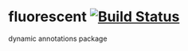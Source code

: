 # fluorescent [![Build Status](https://api.shippable.com/projects/553d2131edd7f2c052d24bf1/badge?branchName=master)](https://app.shippable.com/projects/553d2131edd7f2c052d24bf1/builds/latest)
dynamic annotations package
